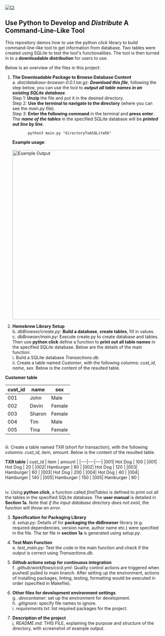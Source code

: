 [![CI](https://github.com/nogibjj/SQLite_YCLiu/actions/workflows/cicd.yml/badge.svg)](https://github.com/nogibjj/SQLite_YCLiu/actions/workflows/cicd.yml)
## Use Python to Develop and *Distribute* A Command-Line-Like Tool

This repository demos how to use the python *click* library to build command-line-like tool to get information from database. Two tables were created using SQLite to test the tool's functionalities. The tool is then turned in to a **downloadable distribution** for users to use.

Below is an overview of the files in this project:

1. **The Downloadable Package to Browse Database Content**
   <br> a. _dist/database-browser-0.0.1.tar.gz_: ***Download this file***, following the step below, you can use the tool to ***output all table names in an existing SQLite database***.
   <br> Step 1: **Unzip** the file and put it in the desired directory.
   <br> Step 2: **Use the terminal to navigate to the directory** (where you can see the *main.py* file).
   <br> Step 3: **Enter the following command** in the terminal and **press enter**. The ***name of the tables*** in the specified SQLite database will be ***printed out line by line***.
   ```
          python3 main.py "directoryToASQLiteDb"
   ```

   **Example usage**:<br>
   <br> <img width="552" alt="Example Output" src="https://github.com/nogibjj/CLItool_YCLiu/assets/46064664/79a87923-1f44-46ca-96ed-4e9282f45838">
   
2. **Homebrew Library Setup**
   <br>b. _dbBrowser/create.py_: **Build a database**, **create tables**, fill in values.
   <br>c. _dbBrowser/main.py_: Execute create.py to create database and tables. Then use **python click** define a function to **print out all table names** in the specified *SQLite* database. Below are the details of the main function:
<br>         i. Build a SQLite database _Transactions.db_.
<br>         ii. Create a table named *Customer*, with the following columns: *cust_id*, *name*, *sex*. Below is the content of the resulted table.

**Customer table**

| cust_id | name | sex |
|---|---|---|
|001| John | Male |
|002| Devin | Female |
|003| Sharon | Female |
|004| Tim | Male | 
|005| Tina | Female |

<br>         iii. Create a table named *TXR* (short for transaction), with the following columns: *cust_id*, *item*, *amount*. Below is the content of the resulted table.

**TXR table**
| cust_id | item | amount |
|---|---|---|
|001| Hot Dog | 100 |
|001| Hot Dog | 20 |
|002| Hamburger | 80 |
|002| Hot Dog | 120 |
|003| Hamburger | 60 |
|003| Hot Dog | 200 |
|004| Hot Dog | 40 |
|004| Hamburger | 140 |
|005| Hamburger | 150 |
|005| Hamburger | 80 |

<br>         iv. Using **python click**, a function called *findTables* is defined to print out all the tables in the specified SQLite database. The **user manual** is detailed in **Section 1a**. Note that *if the input database directory does not exist*, the function will *throw an error*.
   
3. **Specification for Packaging Library**
  <br>d. *setup.py*: Details of for **packaging the dbBrowser** library (e.g. required dependencies, version name, author name etc.) were specified in the file. The *tar* file in **section 1a** is generated using *setup.py*.
4. **Test Main Function**
   <br>e. *test_main.py*: Test the code in the main function and check if the output is correct using *Transactions.db*.
5. **Github actions setup for continuous integration**
  <br>f. _.github/workflows/cicd.yml_: Quality control actions are triggered when pushed/ pulled to main branch. After setting up the environment, actions of installing packages, linting, testing, formatting would be executed in order (specified in Makefile). 

6. **Other files for development environment settings**
  <br>g. _.devcontainer_: set up the environment for development.
  <br>h. _.gitignore_: specify file names to ignore.
  <br>i. _requirements.txt_: list required packages for the project.

7. **Description of the project**
   <br>j. _README.md_: THIS FILE, explaining the purpose and structure of the directory, with screenshot of example output.


